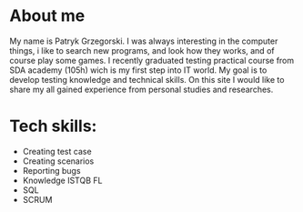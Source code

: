 # About me
My name is Patryk Grzegorski. I was always interesting in the computer things, i like to search new programs, and look how they works, and of course play some games.  I recently graduated  testing practical course from SDA academy (105h) wich is my first step into IT world. 
My goal is to develop testing knowledge and technical skills.
 On this site I would like to share my all gained experience from personal studies and researches.
 
 # Tech skills:
* Creating test case
* Creating scenarios
* Reporting bugs
* Knowledge ISTQB FL
* SQL
* SCRUM

